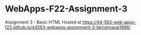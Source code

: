 # WebApps-F22-Assignment-3
Assignment 3 - Basic HTML
Hosted at https://44-563-web-apps-f22.github.io/44563-webapps-assignment-3-bkrishnasai1998/